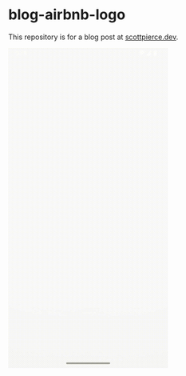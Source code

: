 # blog-airbnb-logo

This repository is for a blog post at [scottpierce.dev](https://scottpierce.dev).

<img src="./content/final.gif" alt="Airbnb Animation" width="320">